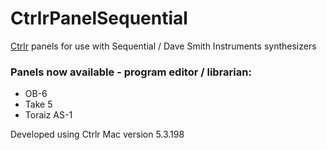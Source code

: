 # CtrlrPanelSequential

[Ctrlr](https://github.com/RomanKubiak/ctrlr) panels for use with Sequential / Dave Smith Instruments synthesizers

### Panels now available - program editor / librarian:

* OB-6
* Take 5
* Toraiz AS-1

Developed using Ctrlr Mac version 5.3.198
